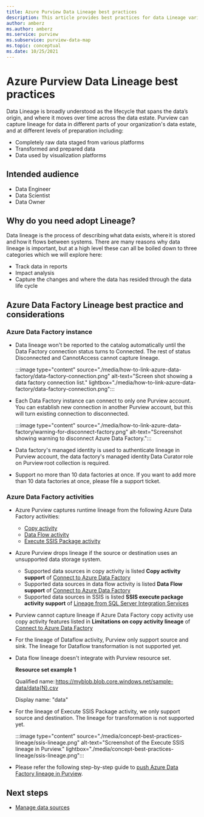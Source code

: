 ```yaml
---
title: Azure Purview Data Lineage best practices
description: This article provides best practices for data Lineage various data sources in Azure Purview.
author: amberz
ms.author: amberz
ms.service: purview
ms.subservice: purview-data-map
ms.topic: conceptual
ms.date: 10/25/2021
---
```



# Azure Purview Data Lineage best practices

Data Lineage is broadly understood as the lifecycle that spans the data’s origin, and where it moves over time across the data estate. Purview can capture lineage for data in different parts of your organization's data estate, and at different levels of preparation including: 
* Completely raw data staged from various platforms 
* Transformed and prepared data 
* Data used by visualization platforms

 
## Intended audience

* Data Engineer 
* Data Scientist 
* Data Owner 

## Why do you need adopt Lineage?  

Data lineage is the process of describing what data exists, where it is stored and how it flows between systems. There are many reasons why data lineage is important, but at a high level these can all be boiled down to three categories which we will explore here: 
* Track data in reports 
* Impact analysis 
* Capture the changes and where the data has resided through the data life cycle 

## Azure Data Factory Lineage best practice and considerations 

### Azure Data Factory instance 

* Data lineage won't be reported to the catalog automatically until the Data Factory connection status turns to Connected. The rest of status Disconnected and CannotAccess cannot capture lineage. 

    :::image type="content" source="./media/how-to-link-azure-data-factory/data-factory-connection.png" alt-text="Screen shot showing a data factory connection list." lightbox="./media/how-to-link-azure-data-factory/data-factory-connection.png":::

* Each Data Factory instance can connect to only one Purview account. You can establish new connection in another Purview account, but this will turn existing connection to disconnected.  

    :::image type="content" source="./media/how-to-link-azure-data-factory/warning-for-disconnect-factory.png" alt-text="Screenshot showing warning to disconnect Azure Data Factory.":::

* Data factory's managed identity is used to authenticate lineage in Purview account, the data factory's managed identity Data Curator role on Purview root collection is required. 
* Support no more than 10 data factories at once. If you want to add more than 10 data factories at once, please file a support ticket. 

### Azure Data Factory activities  

* Azure Purview captures runtime lineage from the following Azure Data Factory activities: 
    * [Copy activity ](../data-factory/copy-activity-overview.md)
    * [Data Flow activity](../data-factory/concepts-data-flow-overview.md)
    * [Execute SSIS Package activity](../data-factory/how-to-invoke-ssis-package-ssis-activity.md)

* Azure Purview drops lineage if the source or destination uses an unsupported data storage system.  
    * Supported data sources in copy activity is listed **Copy activity support** of [Connect to Azure Data Factory](how-to-link-azure-data-factory.md)
    * Supported data sources in data flow activity is listed **Data Flow support** of [Connect to Azure Data Factory](how-to-link-azure-data-factory.md)
    * Supported data sources in SSIS is listed **SSIS execute package activity support** of [Lineage from SQL Server Integration Services](how-to-lineage-sql-server-integration-services.md)

* Purview cannot capture lineage if Azure Data Factory copy activity use copy activity features listed in **Limitations on copy activity lineage** of [Connect to Azure Data Factory](how-to-link-azure-data-factory.md)  

* For the lineage of Dataflow activity, Purview only support source and sink. The lineage for Dataflow transformation is not supported yet. 

* Data flow lineage doesn't integrate with Purview resource set. 

    **Resource set example 1**    

    Qualified name: https://myblob.blob.core.windows.net/sample-data/data{N}.csv 

    Display name: "data" 

* For the lineage of Execute SSIS Package activity, we only support source and destination. The lineage for transformation is not supported yet. 

    :::image type="content" source="./media/concept-best-practices-lineage/ssis-lineage.png" alt-text="Screenshot of the Execute SSIS lineage in Purview." lightbox="./media/concept-best-practices-lineage/ssis-lineage.png":::

* Please refer the following step-by-step guide to [push Azure Data Factory lineage in Purview](../data-factory/tutorial-push-lineage-to-purview.md).  

## Next steps
-  [Manage data sources](./manage-data-sources.md)
